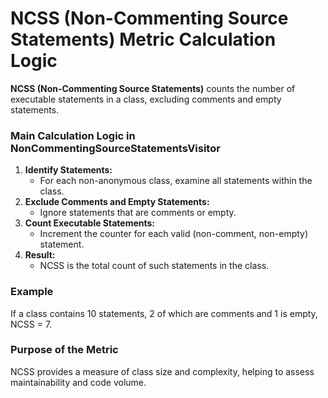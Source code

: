 # NCSS (Non-Commenting Source Statements) Metric Calculation Logic

**NCSS (Non-Commenting Source Statements)** counts the number of executable statements in a class, excluding comments and empty statements.

### Main Calculation Logic in NonCommentingSourceStatementsVisitor

1. **Identify Statements:**
   - For each non-anonymous class, examine all statements within the class.
2. **Exclude Comments and Empty Statements:**
   - Ignore statements that are comments or empty.
3. **Count Executable Statements:**
   - Increment the counter for each valid (non-comment, non-empty) statement.
4. **Result:**
   - NCSS is the total count of such statements in the class.

### Example
If a class contains 10 statements, 2 of which are comments and 1 is empty, NCSS = 7.

### Purpose of the Metric
NCSS provides a measure of class size and complexity, helping to assess maintainability and code volume.
